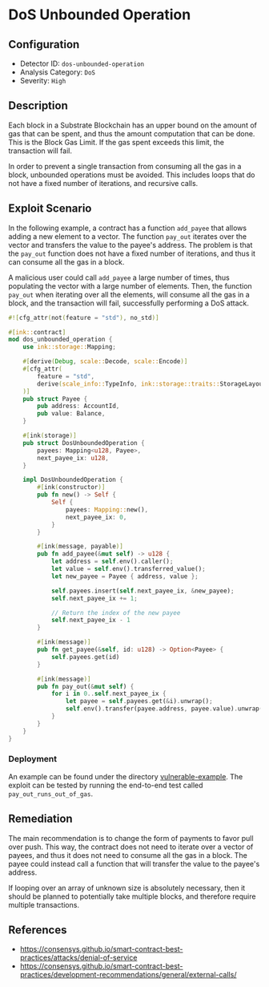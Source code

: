 # DoS Unbounded Operation

## Configuration

- Detector ID: `dos-unbounded-operation`
- Analysis Category: `DoS`
- Severity: `High`

## Description

Each block in a Substrate Blockchain has an upper bound on the amount of gas that can be spent, and thus the amount computation that can be done. This is the Block Gas Limit. If the gas spent exceeds this limit, the transaction will fail.

In order to prevent a single transaction from consuming all the gas in a block, unbounded operations must be avoided. This includes loops that do not have a fixed number of iterations, and recursive calls.

## Exploit Scenario

In the following example, a contract has a function `add_payee` that allows adding a new element to a vector. The function `pay_out` iterates over the vector and transfers the value to the payee's address. The problem is that the `pay_out` function does not have a fixed number of iterations, and thus it can consume all the gas in a block.

A malicious user could call `add_payee` a large number of times, thus populating the vector with a large number of elements. Then, the function `pay_out` when iterating over all the elements, will consume all the gas in a block, and the transaction will fail, successfully performing a DoS attack.

```rust
#![cfg_attr(not(feature = "std"), no_std)]

#[ink::contract]
mod dos_unbounded_operation {
    use ink::storage::Mapping;

    #[derive(Debug, scale::Decode, scale::Encode)]
    #[cfg_attr(
        feature = "std",
        derive(scale_info::TypeInfo, ink::storage::traits::StorageLayout)
    )]
    pub struct Payee {
        pub address: AccountId,
        pub value: Balance,
    }

    #[ink(storage)]
    pub struct DosUnboundedOperation {
        payees: Mapping<u128, Payee>,
        next_payee_ix: u128,
    }

    impl DosUnboundedOperation {
        #[ink(constructor)]
        pub fn new() -> Self {
            Self {
                payees: Mapping::new(),
                next_payee_ix: 0,
            }
        }

        #[ink(message, payable)]
        pub fn add_payee(&mut self) -> u128 {
            let address = self.env().caller();
            let value = self.env().transferred_value();
            let new_payee = Payee { address, value };

            self.payees.insert(self.next_payee_ix, &new_payee);
            self.next_payee_ix += 1;

            // Return the index of the new payee
            self.next_payee_ix - 1
        }

        #[ink(message)]
        pub fn get_payee(&self, id: u128) -> Option<Payee> {
            self.payees.get(id)
        }

        #[ink(message)]
        pub fn pay_out(&mut self) {
            for i in 0..self.next_payee_ix {
                let payee = self.payees.get(&i).unwrap();
                self.env().transfer(payee.address, payee.value).unwrap();
            }
        }
    }
}
```

### Deployment

An example can be found under the directory [vulnerable-example](./vulnerable-example). The exploit can be tested by running the end-to-end test called `pay_out_runs_out_of_gas`.

## Remediation

The main recommendation is to change the form of payments to favor pull over push. This way, the contract does not need to iterate over a vector of payees, and thus it does not need to consume all the gas in a block. The payee could instead call a function that will transfer the value to the payee's address.

If looping over an array of unknown size is absolutely necessary, then it should be planned to potentially take multiple blocks, and therefore require multiple transactions.

## References

- https://consensys.github.io/smart-contract-best-practices/attacks/denial-of-service
- https://consensys.github.io/smart-contract-best-practices/development-recommendations/general/external-calls/
